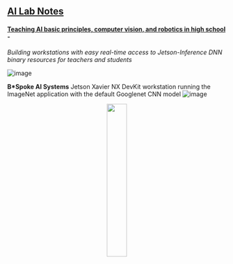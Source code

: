 ## <u>AI Lab Notes</u>

#### <ins>Teaching AI basic principles, computer vision, and robotics in high school</ins> - 
*Building workstations with easy real-time access to Jetson-Inference DNN binary resources for teachers and students*

![image](https://github.com/rtrelease/Jetson-Symbolics-Neuromorphics/assets/71346897/01e3da9e-3bc2-4f56-a0fe-19340c45d6d5)

**B\*Spoke AI Systems** Jetson Xavier NX DevKit workstation running the ImageNet application with the default Googlenet CNN model
![image](https://github.com/rtrelease/Jetson-Symbolics-Neuromorphics/assets/71346897/52205d8e-4200-400a-adce-a5c280f8c1ce)


<p align="center">
<img src="https://github.com/rtrelease/Jetson-Symbolics-Neuromorphics/assets/71346897/6a5617d1-ce6b-4b43-9eda-38804a3338a3" width=30% height=30% />
</p>
